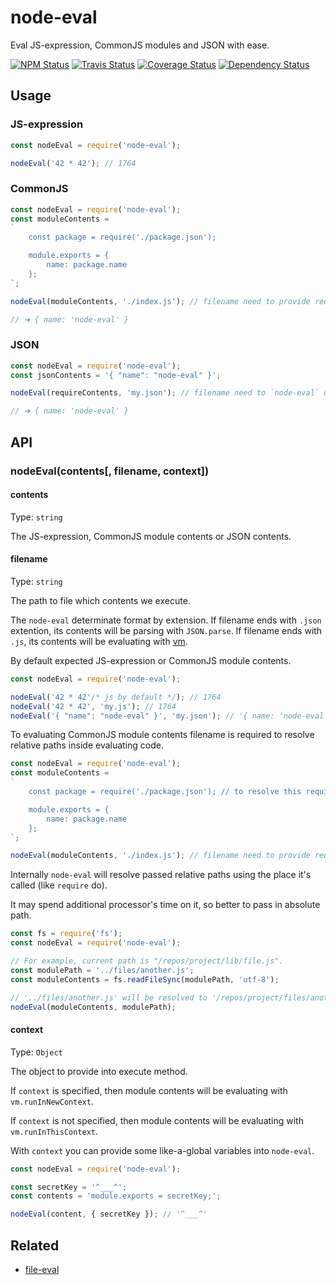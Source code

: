 # node-eval

Eval JS-expression, CommonJS modules and JSON with ease.

[![NPM Status][npm-img]][npm]
[![Travis Status][test-img]][travis]
[![Coverage Status][coveralls-img]][coveralls]
[![Dependency Status][david-img]][david]

[npm]:           http://www.npmjs.org/package/node-eval
[npm-img]:       https://img.shields.io/npm/v/node-eval.svg

[travis]:        https://travis-ci.org/node-eval/node-eval
[test-img]:      https://img.shields.io/travis/node-eval/node-eval/master.svg?label=tests

[coveralls]:     https://coveralls.io/r/node-eval/node-eval
[coveralls-img]: https://img.shields.io/coveralls/node-eval/node-eval/master.svg

[david]:         https://david-dm.org/node-eval/node-evalenb/enb
[david-img]:     https://img.shields.io/david/node-eval/node-eval/master.svg

## Usage

### JS-expression

```js
const nodeEval = require('node-eval');

nodeEval('42 * 42'); // 1764
```

### CommonJS

```js
const nodeEval = require('node-eval');
const moduleContents =
`
    const package = require('./package.json');

    module.exports = {
        name: package.name
    };
`;

nodeEval(moduleContents, './index.js'); // filename need to provide required info to resolve relative paths inside evaluating code

// ➜ { name: 'node-eval' }
```

### JSON

```js
const nodeEval = require('node-eval');
const jsonContents = '{ "name": "node-eval" }';

nodeEval(requireContents, 'my.json'); // filename need to `node-eval` determinate json format by extention

// ➜ { name: 'node-eval' }
```

## API

### nodeEval(contents[, filename, context])

#### contents

Type: `string`

The JS-expression, CommonJS module contents or JSON contents.

#### filename

Type: `string`

The path to file which contents we execute.

The `node-eval` determinate format by extension. If filename ends with `.json` extention, its contents will be parsing with `JSON.parse`. If filename ends with `.js`, its contents will be evaluating with [vm](https://nodejs.org/dist/latest/docs/api/vm.html).

By default expected JS-expression or CommonJS module contents.

```js
const nodeEval = require('node-eval');

nodeEval('42 * 42'/* js by default */); // 1764
nodeEval('42 * 42', 'my.js'); // 1764
nodeEval('{ "name": "node-eval" }', 'my.json'); // '{ name: 'node-eval' }'
```

To evaluating CommonJS module contents filename is required to resolve relative paths inside evaluating code.

```js
const nodeEval = require('node-eval');
const moduleContents =
`
    const package = require('./package.json'); // to resolve this require need to know the path of current module (./index.js)

    module.exports = {
        name: package.name
    };
`;

nodeEval(moduleContents, './index.js'); // filename need to provide required info to resolve relative paths inside evaluating code
```

Internally `node-eval` will resolve passed relative paths using the place it's called (like `require` do).

It may spend additional processor's time on it, so better to pass in absolute path.

```js
const fs = require('fs');
const nodeEval = require('node-eval');

// For example, current path is "/repos/project/lib/file.js".
const modulePath = '../files/another.js';
const moduleContents = fs.readFileSync(modulePath, 'utf-8');

// '../files/another.js' will be resolved to '/repos/project/files/another.js'
nodeEval(moduleContents, modulePath);
```

#### context

Type: `Object`

The object to provide into execute method.

If `context` is specified, then module contents will be evaluating with `vm.runInNewContext`.

If `context` is not specified, then module contents will be evaluating with `vm.runInThisContext`.

With `context` you can provide some like-a-global variables into `node-eval`.

```js
const nodeEval = require('node-eval');

const secretKey = '^___^';
const contents = 'module.exports = secretKey;';

nodeEval(content, { secretKey }); // '^___^'
```

## Related

* [file-eval](https://github.com/node-eval/file-eval)

